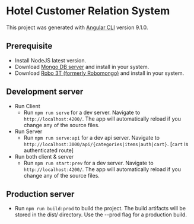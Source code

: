 # Hotel Customer Relation System

This project was generated with [Angular CLI](https://github.com/angular/angular-cli) version 9.1.0.

## Prerequisite

- Install NodeJS latest version.
- Download [Mongo DB server](https://www.mongodb.com/download-center/community) and install in your system.
- Download [Robo 3T (formerly Robomongo)](https://robomongo.org/download) and install in your system.


## Development server

- Run Client
    - Run `npm run serve` for a dev server. Navigate to `http://localhost:4200/`. The app will automatically reload if you change any of the source files.
- Run Server
    - Run `npm run serve:api` for a dev api server. Navigate to `http://localhost:3000/api/{categories|items|auth|cart}`. [`cart` is authenticated route]
- Run both client & server
    - Run `npm run start:prev` for a dev server. Navigate to `http://localhost:4200/`. The app will automatically reload if you change any of the source files.

## Production server
- Run `npm run build:prod` to build the project. The build artifacts will be stored in the dist/ directory. Use the --prod flag for a production build. 

